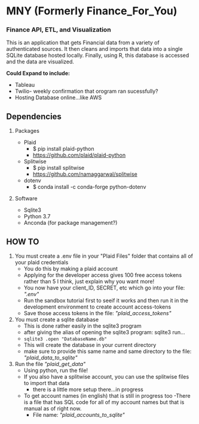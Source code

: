 # MNY (Formerly Finance_For_You)
### Finance API, ETL, and Visualization 
This is an application that gets Financial data from a variety of authenticated sources. It then cleans and imports that data into a single SQLite database hosted locally. Finally, using R, this database is accessed and the data are visualized.

**Could Expand to include:**
  - Tableau
  - Twilio- weekly confirmation that orogram ran sucessfully?
  - Hosting Database online...like AWS

## Dependencies

1. Packages
    - Plaid
        - $ pip install plaid-python
        - https://github.com/plaid/plaid-python
    - Splitwise
        - $ pip install splitwise
        - https://github.com/namaggarwal/splitwise
    - dotenv
        - $ conda install -c conda-forge python-dotenv

2. Software 
    - Sqlite3
    - Python 3.7
    - Anconda (for package management?)

## HOW TO

1. You must create a .env file in your "Plaid Files" folder that contains all of your plaid credentials
    - You do this by making a plaid account
    - Applying for the developer access gives 100 free access tokens rather than 5 I think, just explain why you want more!
    - You now have your client_ID, SECRET, etc which go into your file: *".env"*
    - Run the sandbox tutorial first to seeif it works and then run it in the development environment to create account access-tokens
    - Save those access tokens in the file: *"plaid_access_tokens"*
2. You must create a sqlite database
    - This is done rather easily in the sqlite3 program
    - after giving the alias of opening the sqlite3 program: sqlite3 run... 
    - `sqlite3 .open "DatabaseName.db"`
    - This will create the database in your current directory
    - make sure to provide this same name and same directory to the file: *"plaid_data_to_sqlite"*
3. Run the file *"plaid_get_data"*
    - Using python, run the file!
    - If you also have a splitwise account, you can use the splitwise files to import that data
        - there is a little more setup there...in progress
    - To get account names (in english) that is still in progress too
        -There is a file that has SQL code for all of my account names but that is manual as of right now.
        - File name: *"plaid_accounts_to_sqlite"*
